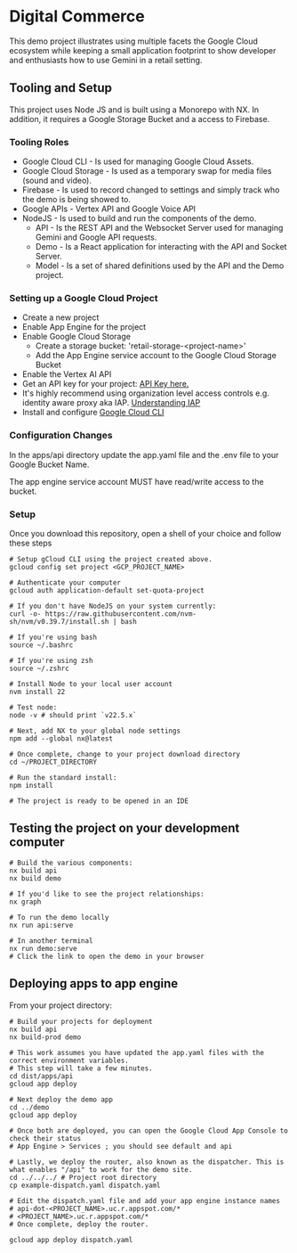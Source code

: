 # Digital Commerce

This demo project illustrates using multiple facets the Google Cloud ecosystem
while keeping a small application footprint to show developer and enthusiasts
how to use Gemini in a retail setting.

## Tooling and Setup

This project uses Node JS and is built using a Monorepo with NX. In
addition, it requires a Google Storage Bucket and a access to Firebase.

### Tooling Roles

* Google Cloud CLI - Is used for managing Google Cloud Assets.
* Google Cloud Storage - Is used as a temporary swap for media files (sound and video).
* Firebase - Is used to record changed to settings and simply track who the demo is being showed to.
* Google APIs - Vertex API and Google Voice API
* NodeJS - Is used to build and run the components of the demo.
    * API - Is the REST API and the Websocket Server used for managing Gemini and Google API requests.
    * Demo - Is a React application for interacting with the API and Socket Server.
    * Model - Is a set of shared definitions used by the API and the Demo project.

### Setting up a Google Cloud Project

* Create a new project
* Enable App Engine for the project
* Enable Google Cloud Storage
    * Create a storage bucket: 'retail-storage-\<project-name>'
    * Add the App Engine service account to the Google Cloud Storage Bucket
* Enable the Vertex AI API
* Get an API key for your project: [API Key here.](https://aistudio.google.com/app/apikey)
* It's highly recommend using organization level access controls e.g. identity aware proxy aka IAP.
  [Understanding IAP](https://cloud.google.com/security/products/iap?hl=en)
* Install and configure [Google Cloud CLI](https://cloud.google.com/sdk/docs/install-sdk)

### Configuration Changes

In the apps/api directory update the app.yaml file and the .env file to your Google Bucket Name.

The app engine service account MUST have read/write access to the bucket.

### Setup

Once you download this repository, open a shell of your choice
and follow these steps

```shell
# Setup gCloud CLI using the project created above.
gcloud config set project <GCP_PROJECT_NAME>

# Authenticate your computer
gcloud auth application-default set-quota-project

# If you don't have NodeJS on your system currently:
curl -o- https://raw.githubusercontent.com/nvm-sh/nvm/v0.39.7/install.sh | bash

# If you're using bash
source ~/.bashrc 

# If you're using zsh
source ~/.zshrc

# Install Node to your local user account
nvm install 22

# Test node:
node -v # should print `v22.5.x`

# Next, add NX to your global node settings
npm add --global nx@latest

# Once complete, change to your project download directory
cd ~/PROJECT_DIRECTORY

# Run the standard install:
npm install

# The project is ready to be opened in an IDE
```

## Testing the project on your development computer

```shell
# Build the various components:
nx build api
nx build demo 

# If you'd like to see the project relationships:
nx graph

# To run the demo locally
nx run api:serve 

# In another terminal
nx run demo:serve
# Click the link to open the demo in your browser
```
## Deploying apps to app engine

From your project directory:

```shell
# Build your projects for deployment
nx build api
nx build-prod demo

# This work assumes you have updated the app.yaml files with the correct environment variables.
# This step will take a few minutes.
cd dist/apps/api
gcloud app deploy

# Next deploy the demo app
cd ../demo
gcloud app deploy

# Once both are deployed, you can open the Google Cloud App Console to check their status
# App Engine > Services ; you should see default and api

# Lastly, we deploy the router, also known as the dispatcher. This is what enables "/api" to work for the demo site.
cd ../../../ # Project root directory
cp example-dispatch.yaml dispatch.yaml

# Edit the dispatch.yaml file and add your app engine instance names
# api-dot-<PROJECT_NAME>.uc.r.appspot.com/*
# <PROJECT_NAME>.uc.r.appspot.com/*
# Once complete, deploy the router.

gcloud app deploy dispatch.yaml
```



